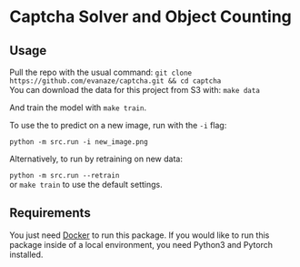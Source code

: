 # Captcha Solver and Object Counting

## Usage
Pull the repo with the usual command:
```git clone https://github.com/evanaze/captcha.git && cd captcha```  
You can download the data for this project from S3 with:
```make data```

And train the model with 
```make train```.

To use the to predict on a new image, run with the `-i` flag:  

```python -m src.run -i new_image.png```  

Alternatively, to run by retraining on new data:  

```python -m src.run --retrain```  
or 
```make train``` to use the default settings.

## Requirements
You just need [Docker](https://www.docker.com) to run this package. If you would like to run this package inside of a local environment, you need Python3 and Pytorch installed. 